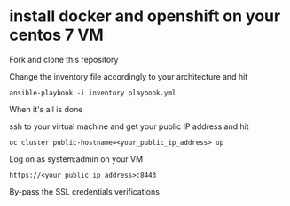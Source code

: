 # install docker and openshift on your centos 7 VM
Fork and clone this repository
 
Change the inventory file accordingly to your architecture
and hit
 
```ansible-playbook -i inventory playbook.yml```

When it's all is done 

ssh to your virtual machine and get your public IP address 
and hit

``` oc cluster public-hostname=<your_public_ip_address> up ```

Log on as system:admin on your VM 

``` https://<your_public_ip_address>:8443 ```

By-pass the SSL credentials verifications